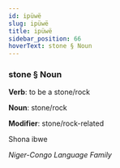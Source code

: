 ```yaml
---
id: ipüwë
slug: ipüwë
title: ipüwë
sidebar_position: 66
hoverText: stone § Noun
---
```


### stone § Noun

**Verb**: to be a stone/rock

**Noun**: stone/rock

**Modifier**: stone/rock-related

Shona ibwe 

*Niger-Congo Language Family*